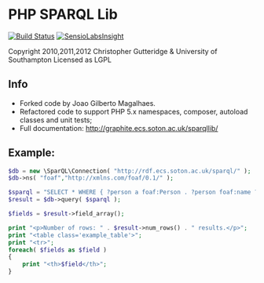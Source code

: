 # PHP SPARQL Lib
[![Build Status](https://travis-ci.org/byjg/PHP-SPARQL-Lib.svg?branch=master)](https://travis-ci.org/byjg/PHP-SPARQL-Lib)
[![SensioLabsInsight](https://insight.sensiolabs.com/projects/41d16c0b-fdd6-4c00-8b46-9197b9489659/big.png)](https://insight.sensiolabs.com/projects/41d16c0b-fdd6-4c00-8b46-9197b9489659)

Copyright 2010,2011,2012 Christopher Gutteridge & University of Southampton
Licensed as LGPL

## Info
* Forked code by Joao Gilberto Magalhaes.
* Refactored code to support PHP 5.x namespaces, composer, autoload classes and unit tests;
* Full documentation: http://graphite.ecs.soton.ac.uk/sparqllib/

## Example:

```php
$db = new \SparQL\Connection( "http://rdf.ecs.soton.ac.uk/sparql/" );
$db->ns( "foaf","http://xmlns.com/foaf/0.1/" );

$sparql = "SELECT * WHERE { ?person a foaf:Person . ?person foaf:name ?name } LIMIT 5";
$result = $db->query( $sparql );

$fields = $result->field_array();

print "<p>Number of rows: " . $result->num_rows() . " results.</p>";
print "<table class='example_table'>";
print "<tr>";
foreach( $fields as $field )
{
	print "<th>$field</th>";
}
```


